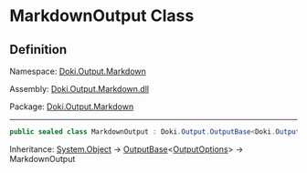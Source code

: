 # MarkdownOutput Class

## Definition

Namespace: [Doki.Output.Markdown](README.md)

Assembly: [Doki.Output.Markdown.dll](../README.md)

Package: [Doki.Output.Markdown](https://www.nuget.org/packages/Doki.Output.Markdown)

---

```csharp
public sealed class MarkdownOutput : Doki.Output.OutputBase<Doki.Output.OutputOptions>
```

Inheritance: [System.Object](https://learn.microsoft.com/en-us/dotnet/api/System.Object) → [OutputBase](../../Doki.Output.Abstractions/Doki.Output/Doki.Output.OutputBase_1.md)&lt;[OutputOptions](../../Doki.Output.Abstractions/Doki.Output/Doki.Output.OutputOptions.md)&gt; → MarkdownOutput

